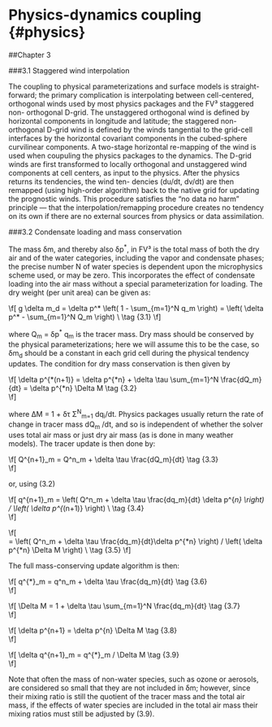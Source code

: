 Physics-dynamics coupling {#physics}
=========================================

##Chapter 3

###3.1 Staggered wind interpolation

The coupling to physical parameterizations and surface models is straight- forward; the primary complication is interpolating between cell-centered, orthogonal winds used by most physics packages and the FV&sup3; staggered non- orthogonal D-grid. The unstaggered orthogonal wind is defined by horizontal components in longitude and latitude; the staggered non-orthogonal D-grid wind is defined by the winds tangential to the grid-cell interfaces by the horizontal covariant components in the cubed-sphere curvilinear components. A two-stage horizontal re-mapping of the wind is used when coupuling the physics packages to the dynamics. The D-grid winds are first transformed to locally orthogonal and unstaggered wind components at cell centers, as input to the physics. After the physics returns its tendencies, the wind ten- dencies (du/dt, dv/dt) are then remapped (using high-order algorithm) back to the native grid for updating the prognostic winds. This procedure satisfies the “no data no harm” principle — that the interpolation/remapping procedure creates no tendency on its own if there are no external sources from physics or data assimilation.

###3.2 Condensate loading and mass conservation

The mass &delta;m, and thereby also &delta;p<sup>*</sup>, in FV&sup3; is the total mass of both the dry air and of the water categories, including the vapor and condensate phases; the precise number N of water species is dependent upon the microphysics scheme used, or may be zero. This incorporates the effect of condensate loading into the air mass without a special parameterization for loading. The dry weight (per unit area) can be given as:

\f[
 g \delta m_d  =  \delta p^* \left( 1 - \sum_{m=1}^N q_m  \right)  =  \left( \delta p^* - \sum_{m=1}^N Q_m  \right) \\  \tag {3.1}
  \f]

where Q<sub>m</sub> = &delta;p<sup>*</sup> q<sub>m</sub> is the tracer mass. Dry mass should be conserved by the physical parameterizations; here we will assume this to be the case, so &delta;m<sub>d</sub> should be a constant in each grid cell during the physical tendency updates. The condition for dry mass conservation is then given by

\f[
    \delta p^{*(n+1)}  =   \delta p^{*n} + \delta \tau \sum_{m=1}^N \frac{dQ_m}{dt} = \delta p^{*n} \Delta M     \tag {3.2}        
\f] 


where &Delta;M = 1 + &delta;&tau; &Sigma;<sup>N</sup><sub>m=1</sub> dq<sub>i</sub>/dt. Physics packages usually return the rate of change in tracer mass  dQ<sub>m</sub> /dt, and so is independent of whether the solver uses total air mass or just dry air mass (as is done in many weather models). The tracer update is then done by:

\f[
    Q^{n+1}_m  =   Q^n_m + \delta \tau \frac{dQ_m}{dt}       \tag {3.3}        
\f] 


or, using (3.2)

\f[
    q^{n+1}_m  =  \left( Q^n_m + \delta \tau \frac{dq_m}{dt} \delta p^{*n}  \right) / \left( \delta p^{*(n+1)}  \right) \\  \tag {3.4}         
\f] 

\f[        
		      =	  \left( Q^n_m + \delta \tau \frac{dq_m}{dt}\delta p^{*n}  \right) / \left( \delta p^{*n} \Delta M \right) \\  \tag {3.5} 
\f] 

The full mass-conserving update algorithm is then:

\f[
    q^{*}_m  =   q^n_m + \delta \tau \frac{dq_m}{dt}       \tag {3.6}        
\f] 

\f[
    \Delta M  =   1 +  \delta \tau \sum_{m=1}^N \frac{dq_m}{dt}      \tag {3.7}        
\f] 

\f[
      \delta p^{n+1}  = \delta p^{n} \Delta M   \tag {3.8}        
\f] 

\f[
      \delta q^{n+1}_m  =  q^{*}_m / \Delta M   \tag {3.9}        
\f] 

Note that often the mass of non-water species, such as ozone or aerosols, are considered so small that they are not included in &delta;m; however, since their mixing ratio is still the quotient of the tracer mass and the total air mass, if the effects of water species are included in the total air mass their mixing ratios must still be adjusted by (3.9).




